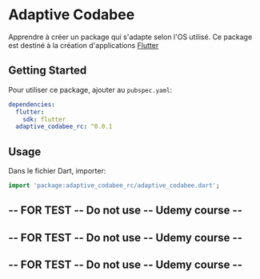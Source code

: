 # Adaptive Codabee

Apprendre à créer un package qui s'adapte selon l'OS utilisé.
Ce package est destiné à la création d'applications [Flutter](https://flutter.io)

## Getting Started

Pour utiliser ce package, ajouter au `pubspec.yaml`:
```yaml
dependencies:
  flutter:
    sdk: flutter
  adaptive_codabee_rc: ^0.0.1
```


## Usage

Dans le fichier Dart, importer:

```dart
import 'package:adaptive_codabee_rc/adaptive_codabee.dart';
```

## -- FOR TEST -- Do not use -- Udemy course --
## -- FOR TEST -- Do not use -- Udemy course --
## -- FOR TEST -- Do not use -- Udemy course --